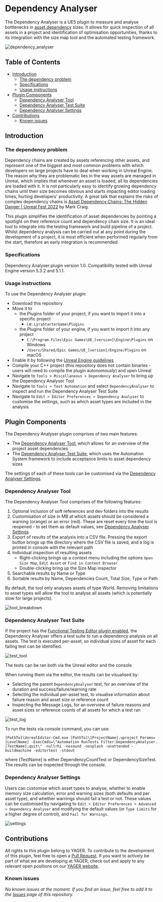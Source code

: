 # Dependency Analyser
The Dependency Analyser is a UE5 plugin to measure and analyse bottlenecks in [asset dependency](https://docs.unrealengine.com/5.3/en-US/referencing-assets-in-unreal-engine/) sizes. It allows for quick inspection of all assets in a project and identification of optimisation opportunities, thanks to its integration with the size map tool and the automated testing framework.

![dependency_analyser](https://github.com/YAGER-Development/DependencyAnalyser/assets/17513294/c799d3d2-dbc4-4a32-8d90-6175635345da)

## Table of Contents
- [Introduction](#introduction)
  - [The dependency problem](#the-dependency-problem)
  - [Specifications](#specifications)
  - [Usage instructions](#usage-instructions)
- [Plugin Components](#plugin-components)
  - [Dependency Analyser Tool](#dependency-analyser-tool)
  - [Dependency Analyser Test Suite](#dependency-analyser-test-suite)
  - [Dependency Analyser Settings](#dependency-analyser-settings)
- [Contributions](#contributions)
  - [Known issues](#known-issues)

## Introduction
### The dependency problem
Dependency chains are created by assets referencing other assets, and represent one of the biggest and most common problems with which developers on large projects have to deal when working in Unreal Engine. The reason why they are problematic lies in the way assets are managed in Unreal, which implies that whenever an asset is loaded, all its dependencies are loaded with it. It is not particularly easy to identify growing dependency chains until their size becomes obvious and starts impacting editor loading times, hurting developers' productivity. A great talk that explains the risks of complex dependency chains is [Asset Dependency Chains: The Hidden Danger | Unreal Fest 2022](https://www.youtube.com/watch?v=4-oRyDLfo7M) by Mark Craig.

This plugin simplifies the identification of asset dependencies by pointing a spotlight on their reference count and dependency chain size. It is an ideal tool to integrate into the testing framework and build pipeline of a project. Whilst dependency analysis can be carried out at any point during the development of a project, it is most efficient when performed regularly from the start, therefore an early integration is recommended.

### Specifications
Dependency Analyser plugin version 1.0. Compatibility tested with Unreal Engine version 5.3.2 and 5.1.1.

### Usage instructions
To use the Dependency Analyser plugin:
* Download this repository
* Move it to
  * the Plugins folder of your project, if you want to import it into a specific project
    * i.e. `LyraStarterGame\Plugins`
  * the Plugins folder of your engine, if you want to import it into any project
    * `C:\Program Files\Epic Games\UE_[version]\Engine\Plugins` on Windows
    * `/Users/Shared/Epic Games/UE_[version]/Engine/Plugins` on macOS
* Enable it by following the [Unreal Engine guidelines](https://docs.unrealengine.com/5.0/en-US/working-with-plugins-in-unreal-engine/)
* Compile your C++ project (this repository does not contain binaries - users will need to compile the plugin autonomously) and open Unreal
* Navigate to `Tools > Miscellaneous > Dependency Analyser` to bring up the Dependency Analyser Tool
* Navigate to `Tools > Test Automation` and select `DependencyAnalyser` to inspect and run the Dependency Analyser Test Suite
* Navigate to `Edit > Editor Preferences > Dependency Analyser` to customise the settings, such as which asset types are included in the analysis

## Plugin Components
The Dependency Analyser plugin comprises of two main features:
* The [Dependency Analyser Tool](#dependency-analyser-tool), which allows for an overview of the project asset dependencies
* The [Dependency Analyser Test Suite](#dependency-analyser-test-suite), which uses the Automation System framework to include acceptance limits to asset dependency sizes

The settings of each of these tools can be customised via the [Dependency Analyser Settings](#dependency-analyser-settings).

### Dependency Analyser Tool
The Dependency Analyser Tool comprises of the following features:
1. Optional inclusion of soft references and dev folders into the results
2. Customisation of size in MB at which assets should be considered a warning (orange) or an error (red). These are reset every time the tool is reopened - to set them as default values, see [Dependency Analyser Settings](#dependency-analyser-settings)
3. Export of results of the analysis into a CSV file. Pressing the export button brings up the directory where the CSV file is saved, and a log is printed in console with the relevant path
4. Individual inspection of resulting assets
   * Right-clicking brings up a context menu including the options `Open Size Map`, `Edit Asset` or `Find in Content Browser`
   * Double-clicking bring up the Size Map inspector
5. Searchable results by Name or Type
6. Sortable results by Name, Dependencies Count, Total Size, Type or Path

By default, the tool only analyses assets of type World. Removing limitations to asset types will allow the tool to analyse all assets (which is potentially slow for large projects).

![tool_breakdown](https://github.com/YAGER-Development/DependencyAnalyser/assets/17513294/9878555a-1d8c-406d-aa03-3e4b4bf9c598)

### Dependency Analyser Test Suite
If the project has the [Functional Testing Editor plugin enabled](https://docs.unrealengine.com/5.3/en-US/automation-system-in-unreal-engine/#automationtestsmovedtoplugins), the Dependency Analyser offers a test suite to run a dependency analysis on all assets. The test is executed per-asset, so individual sizes of asset for each failing test can be identified.

![test_tool](https://github.com/YAGER-Development/DependencyAnalyser/assets/17513294/4311e056-ea7f-42db-a314-266b71c273e8)

The tests can be ran both via the Unreal editor and the console.

When running them via the editor, the results can be visualised by:
* Selecting the parent `DependencyAnalyser` test, for an overview of the duration and success/failure/warning rate
* Selecting the individual per-asset test, to visualise information about failure reason and asset size or reference count
* Inspecting the Message Logs, for an overview of failure reasons and asset sizes or reference counts of all assets for which a test ran

![test_log](https://github.com/YAGER-Development/DependencyAnalyser/assets/17513294/8e40af64-bcc3-427c-b47e-e2aab4d79d95)

To run the tests via console command, you can use:

`[PathTo]\UnrealEditor-Cmd.exe [PathTo]\[ProjectName].uproject Params=[LevelName] -ExecCmds=\"Automation RunTests Filter:DependencyAnalyser.[TestName];quit\" -nullrhi -nosound -nosplash -unattended -buildmachine -editortest -stdout`

where [TestName] is either DependencyCountTest or DependencySizeTest. The results can be inspected through the console.

### Dependency Analyser Settings

Users can customise which asset types to analyse, whether to enable memory size calculation, error and warning sizes (both defaults and per asset type), and whether warnings should fail a test or not. These values can be customised by navigating to `Edit > Editor Preferences > Advanced > Dependency Analyser` and modifying the default values (or `Type Limits` for a higher degree of control), and `Fail for Warnings`.

![settings](https://github.com/YAGER-Development/DependencyAnalyser/assets/17513294/50443211-0899-42a7-b971-05a20eb79cd5)

## Contributions
All rights to this plugin belong to YAGER. To contribute to the development of this plugin, feel free to open a [Pull Request](https://github.com/YAGER-Development/DependencyAnalyser/pulls). If you want to actively be part of what we are developing at YAGER, check out and apply to any relevant open positions on our [YAGER website](https://www.yager.de/).
### Known issues
_No known issues at the moment. If you find an issue, feel free to add it to the [Issues](https://github.com/YAGER-Development/DependencyAnalyser/issues) page of this repository._
